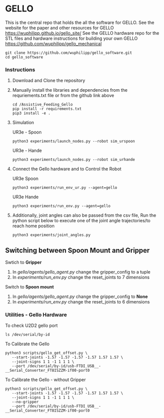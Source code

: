 # GELLO
This is the central repo that holds the all the software for GELLO. See the website for the paper and other resources for GELLO https://wuphilipp.github.io/gello_site/
See the GELLO hardware repo for the STL files and hardware instructions for building your own GELLO https://github.com/wuphilipp/gello_mechanical
```
git clone https://github.com/wuphilipp/gello_software.git
cd gello_software
```

### Instructions

1. Download and Clone the repository
2. Manually install the libraries and dependencies from the requriements.txt file or from the github link above
   ```
   cd /Assistive_Feeding_Gello
   pip install -r requirements.txt
   pip3 install -e .
   ```
3. Simulation
   
   UR3e - Spoon

   ```
   python3 experiments/launch_nodes.py --robot sim_urspoon
   ```

   UR3e - Hande
   ```
   python3 experiments/launch_nodes.py --robot sim_urhande
   ```

4. Connect the Gello hardware and to Control the Robot

   UR3e Spoon
   ```
   python3 experiments/run_env_ur.py --agent=gello
   ```

   UR3e Hande
   ```
   python3 experiments/run_env.py --agent=gello
   ```
5. Additionally, joint angles can also be passed from the csv file, Run the python script below to execute one of the joint angle trajectories/to reach home position
   ```
   python3 experiments/joint_angles.py
   ```

## Switching between Spoon Mount and Gripper
Swtich to **Gripper**
1. In _gello/agents/gello_agent.py_ change the gripper_config to a tuple
2. In _experiments/run_env.py_ change the reset_joints to 7 dimensions

Switch to **Spoon mount**
1. In _gello/agents/gello_agent.py_ change the gripper_config to **None**
2. In _experiments/run_env.py_ change the reset_joints to 6 dimensions

### Utilities - Gello Hardware
To check U2D2 gello port
   ````
   ls /dev/serial/by-id
   ````
To Calibrate the Gello
   ```
   python3 scripts/gello_get_offset.py \
      --start-joints -1.57 -1.57 -1.57 -1.57 1.57 1.57 \
      --joint-signs 1 1 -1 1 1 1 \
      --port /dev/serial/by-id/usb-FTDI_USB__-__Serial_Converter_FT8ISZZM-if00-port0

   ```

To Calibrate the Gello - without Gripper
   ```
   python3 scripts/gello_get_offset.py \
      --start-joints -1.57 -1.57 -1.57 -1.57 1.57 1.57 \
      --joint-signs 1 1 -1 1 1 1 \
      --no-gripper
      --port /dev/serial/by-id/usb-FTDI_USB__-__Serial_Converter_FT8ISZZM-if00-port0

   ```
